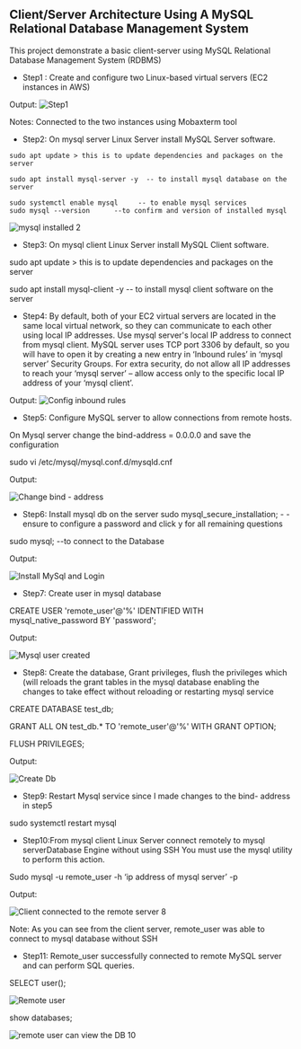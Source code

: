 ## Client/Server Architecture Using A MySQL Relational Database Management System

This project demonstrate a basic client-server using MySQL Relational Database Management System (RDBMS) 


- Step1 : Create and configure two Linux-based virtual servers (EC2 instances in AWS)

Output:
![Step1](https://user-images.githubusercontent.com/10111342/128232809-9f369527-a31b-48dd-94d4-54b160fbacd1.JPG)
 
 Notes: Connected to the two instances using Mobaxterm tool
 
 
- Step2: On mysql server Linux Server install MySQL Server software.
```
sudo apt update > this is to update dependencies and packages on the server

sudo apt install mysql-server -y  -- to install mysql database on the server

sudo systemctl enable mysql     -- to enable mysql services
sudo mysql --version      --to confirm and version of installed mysql
```

![mysql installed 2](https://user-images.githubusercontent.com/10111342/128233148-8bb34f5b-fa6d-4602-9251-08c303c28025.png)


- Step3: On mysql client Linux Server install MySQL Client software.

sudo apt update > this is to update dependencies and packages on the server 

sudo apt install mysql-client -y  -- to install mysql client software on the server


- Step4:
 By default, both of your EC2 virtual servers are located in the same local virtual network, so they can communicate to each other using local IP addresses. Use mysql server's local IP address to connect from mysql client. MySQL server uses TCP port 3306 by default, so you will have to open it by creating a new entry in ‘Inbound rules’ in ‘mysql server’ Security Groups. For extra security, do not allow all IP addresses to reach your ‘mysql server’ – allow access only to the specific local IP address of your ‘mysql client’.

Output:
![Config inbound rules](https://user-images.githubusercontent.com/10111342/128234165-ace00a27-8d6c-4acc-856b-7e83c74c2729.png)


- Step5: Configure MySQL server to allow connections from remote hosts.

On Mysql server change the bind-address = 0.0.0.0 and save the configuration

sudo vi /etc/mysql/mysql.conf.d/mysqld.cnf 

Output:

![Change bind - address](https://user-images.githubusercontent.com/10111342/128235060-831dd2ab-1179-42ff-b3d7-61c5e9da6533.png)

- Step6: Install mysql db on the server
sudo mysql_secure_installation;  - -ensure to configure a password and click y for all remaining questions

sudo mysql;   --to connect to the Database

Output:

![Install MySql and Login](https://user-images.githubusercontent.com/10111342/128235373-12be0392-a3d1-42a0-a774-042998951fa9.png)



 - Step7: Create user in mysql database
 
CREATE USER 'remote_user'@'%' IDENTIFIED WITH mysql_native_password BY 'password';

Output:

![Mysql user created](https://user-images.githubusercontent.com/10111342/128235667-6e50a244-4127-4bf8-94df-cd6b610e4bf6.png)

- Step8: Create the database, Grant privileges, flush the privileges which (will reloads the grant tables in the mysql database enabling the changes to take effect without reloading or restarting mysql service

CREATE DATABASE test_db;

GRANT ALL ON test_db.* TO 'remote_user'@'%' WITH GRANT OPTION;

FLUSH PRIVILEGES;

Output:

![Create Db](https://user-images.githubusercontent.com/10111342/128235998-82b42e8b-913e-4a37-9cab-faa23b70caf7.png)

- Step9: Restart Mysql service since I made changes to the bind- address in step5

sudo systemctl restart mysql

- Step10:From mysql client Linux Server connect remotely to mysql serverDatabase Engine without using SSH You must use the mysql utility to perform this action.

Sudo mysql -u remote_user -h ‘ip address of mysql server’ -p

Output:

![Client connected to the remote server 8](https://user-images.githubusercontent.com/10111342/128236460-204aa70a-b299-4350-a45b-c56536958749.png)

Note: As you can see from the client server,  remote_user was able to connect to mysql database without SSH


- Step11: Remote_user successfully connected to remote MySQL server and can perform  SQL queries.

SELECT user();

![Remote user](https://user-images.githubusercontent.com/10111342/128237479-49e6f361-92df-4b87-bd3b-051245679aa3.png)


show databases;

![remote user can view the DB 10](https://user-images.githubusercontent.com/10111342/128236721-1a638fc8-2631-49d7-88ab-7602ed801dcf.png)










 
